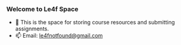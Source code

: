 ### Welcome to Le4f Space
- 🌱 This is the space for storing course resources and submitting assignments.
- 📫 Email: le4fnotfound@gmail.com

<!---
Le4fNotFound/Le4fNotFound is a ✨ special ✨ repository because its `README.md` (this file) appears on your GitHub profile.
You can click the Preview link to take a look at your changes.
--->
